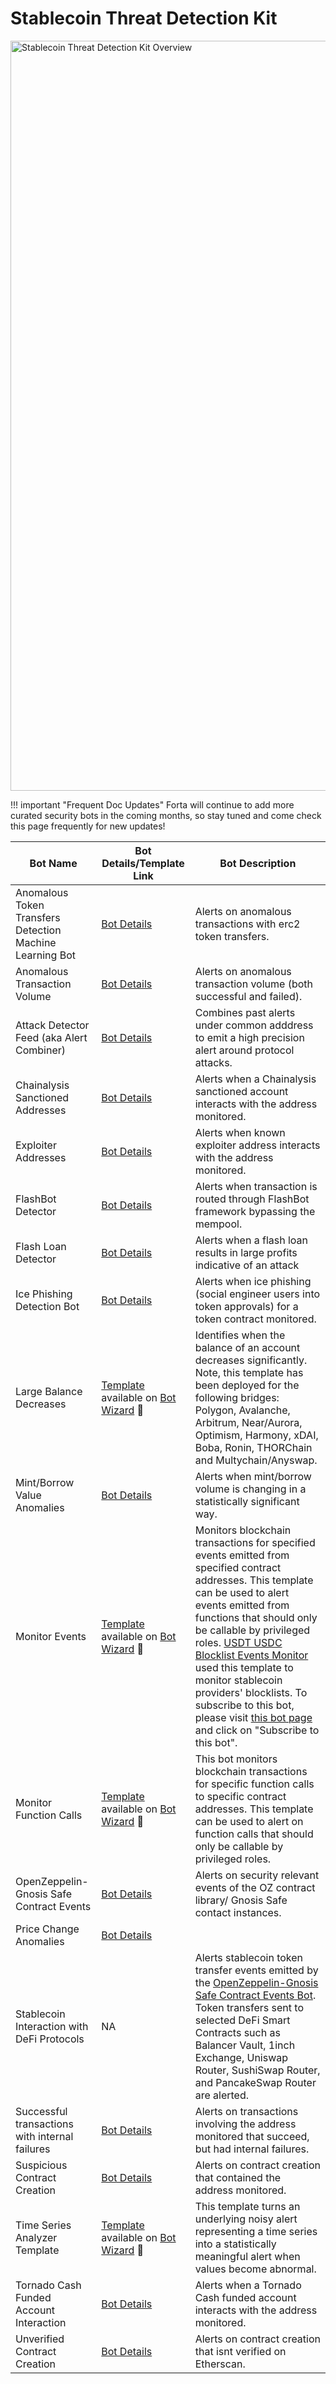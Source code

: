 # Stablecoin Threat Detection Kit


<p align="left">
    <img width=1200 alt="Stablecoin Threat Detection Kit Overview" src="../stablecoin-threat-detection-kit.png">
</p>

!!! important "Frequent Doc Updates"
    Forta will continue to add more curated security bots in the coming months, so stay tuned and come check this page frequently for new updates!

| Bot Name | Bot Details/Template Link | Bot Description  |
|----------|------------------|------------------|
| Anomalous Token Transfers Detection Machine Learning Bot | [Bot Details](starter-kit-bot-details.md#anomalous-token-transfers-detection-machine-learning-bot) | Alerts on anomalous transactions with erc2 token transfers.|
| Anomalous Transaction Volume | [Bot Details](starter-kit-bot-details.md#anomalous-transaction-volume) | Alerts on anomalous transaction volume (both successful and failed).|
| Attack Detector Feed (aka Alert Combiner) | [Bot Details](starter-kit-bot-details.md#attack-detector-feed) | Combines past alerts under common adddress to emit a high precision alert around protocol attacks. |
| Chainalysis Sanctioned Addresses | [Bot Details](starter-kit-bot-details.md#chainalysis-sanctioned-addresses) | Alerts when a Chainalysis sanctioned account interacts with the address monitored. |
| Exploiter Addresses | [Bot Details](starter-kit-bot-details.md#exploiter-addresses) | Alerts when known exploiter address interacts with the address monitored. |
| FlashBot Detector | [Bot Details](https://explorer.forta.network/agent/0xbc06a40c341aa1acc139c900fd1b7e3999d71b80c13a9dd50a369d8f923757f5) |  Alerts when transaction is routed through FlashBot framework bypassing the mempool. |
| Flash Loan Detector | [Bot Details](starter-kit-bot-details.md#evidence-of-phishing-bot) | Alerts when a flash loan results in large profits indicative of an attack |
| Ice Phishing Detection Bot | [Bot Details](starter-kit-bot-details.md#evidence-of-phishing-bot) | Alerts when ice phishing (social engineer users into token approvals) for a token contract monitored. |
| Large Balance Decreases | [Template](https://github.com/LimeChain/forta-starter-kits/tree/main/large-balance-decrease) available on [Bot Wizard](https://app.forta.network/wizard) 🧙 | Identifies when the balance of an account decreases significantly. Note, this template has been deployed for the following bridges: Polygon, Avalanche, Arbitrum, Near/Aurora, Optimism, Harmony, xDAI, Boba, Ronin, THORChain and Multychain/Anyswap. |
| Mint/Borrow Value Anomalies | [Bot Details](starter-kit-bot-details.md#mint-borrow-anomalies) | Alerts when mint/borrow volume is changing in a statistically significant way. |
| Monitor Events | [Template](https://github.com/arbitraryexecution/forta-bot-templates/tree/main/src/monitor-events) available on [Bot Wizard](https://app.forta.network/wizard) 🧙 | Monitors blockchain transactions for specified events emitted from specified contract addresses. This template can be used to alert events emitted from functions that should only be callable by privileged roles. [USDT USDC Blocklist Events Monitor](https://github.com/forta-network/starter-kits/tree/main/stablecoin-blocklist-events-js#usdt-and-usdc-blacklist-related-events) used this template to monitor stablecoin providers' blocklists. To subscribe to this bot, please visit [this bot page](https://explorer.forta.network/agent/0x39c87864afec7637089be141e13cef943ef572961974b456f2be73bb4757e134) and click on "Subscribe to this bot".|
| Monitor Function Calls | [Template](https://github.com/arbitraryexecution/forta-bot-templates/tree/main/src/monitor-function-calls) available on [Bot Wizard](https://app.forta.network/wizard) 🧙 | This bot monitors blockchain transactions for specific function calls to specific contract addresses. This template can be used to alert on function calls that should only be callable by privileged roles.|
| OpenZeppelin-Gnosis Safe Contract Events | [Bot Details](starter-kit-bot-details.md#openzeppelin-gnosis-safe-contract-events) | Alerts on security relevant events of the OZ contract library/ Gnosis Safe contact instances. |
| Price Change Anomalies | [Bot Details](starter-kit-bot-details.md#price-change-anomaly) | | Identifies when a price of an asset changes significantly. |
| Stablecoin Interaction with DeFi Protocols | NA | Alerts stablecoin token transfer events emitted by the [OpenZeppelin-Gnosis Safe Contract Events Bot](starter-kit-bot-details.md#openzeppelin-gnosis-safe-contract-events). Token transfers sent to selected DeFi Smart Contracts such as Balancer Vault, 1inch Exchange, Uniswap Router, SushiSwap Router, and PancakeSwap Router are alerted. |
| Successful transactions with internal failures | [Bot Details](starter-kit-bot-details.md#anomalous-transaction-volume) | Alerts on transactions involving the address monitored that succeed, but had internal failures.|
| Suspicious Contract Creation | [Bot Details](starter-kit-bot-details.md#suspicious-contract-creation) | Alerts on contract creation that contained the address monitored. |
| Time Series Analyzer Template | [Template](https://github.com/forta-network/starter-kits/time-series-analyzer-template) available on [Bot Wizard](https://app.forta.network/wizard) 🧙 | This template turns an underlying noisy alert representing a time series into a statistically meaningful alert when values become abnormal. |
| Tornado Cash Funded Account Interaction | [Bot Details](starter-kit-bot-details.md#tornado-cash-funded-account-interaction) | Alerts when a Tornado Cash funded account interacts with the address monitored. |
| Unverified Contract Creation | [Bot Details](starter-kit-bot-details.md#unverified-contract-creation) | Alerts on contract creation that isnt verified on Etherscan. |



